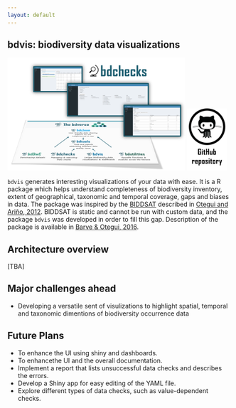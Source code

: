 ```yaml
---
layout: default
---
```

## bdvis: biodiversity data visualizations 

<img src="assets/images/bdchecks_bdverse.png" alt="bdchecks in the bdverse" width="400"/>
<a href="https://github.com/bd-R/bdvis" target="_blank"><img src="assets/images/github_repo.png" alt="bdvis GitHub repository" title= "Open bdvis repository" width="90"/></a>




`bdvis` generates interesting visualizations  of your data with ease. It is a R package which helps understand completeness of biodiversity inventory, extent of geographical, taxonomic and temporal coverage, gaps and biases in data. The package was inspired by the <a href="http://www.unav.es/unzyec/mzna/biddsat/" target="_blank">BIDDSAT</a> described in <a href="https://academic.oup.com/bioinformatics/article/28/16/2207/325294" target="_blank">Otegui and Ariño, 2012</a>. BIDDSAT is static and cannot be run with custom data, and the package `bdvis` was developed in order to fill this gap. Description of the package is available in <a href="https://academic.oup.com/bioinformatics/article/32/19/3049/2196391" target="_blank">Barve & Otegui, 2016</a>.


## Architecture overview
[TBA]


## Major challenges ahead

* Developing a versatile sent of visulizations to highlight spatial, temporal and taxonomic dimentions of biodiversity occurrence data 


## Future Plans

* To enhance the UI using shiny and dashboards.
* To enhancethe UI and the overall documentation.
* Implement a report that lists unsuccessful data checks and describes the errors. 
* Develop a Shiny app for easy editing of the YAML file.
* Explore different types of data checks, such as value-dependent checks.





